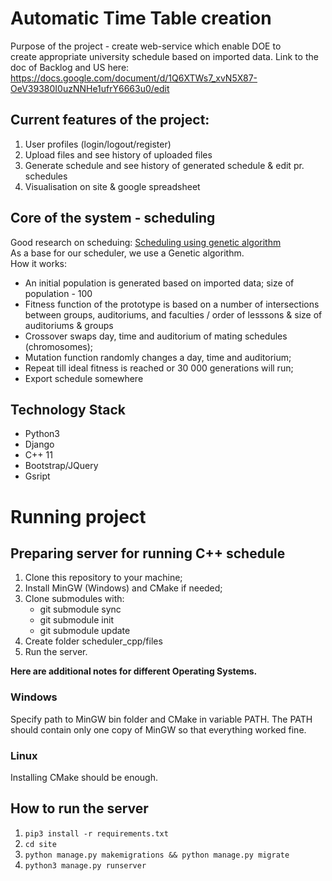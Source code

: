 # Automatic Time Table creation  
Purpose of the project - create web-service which enable DOE to  
create appropriate university schedule based on imported data. 
Link to the doc of Backlog and US here: https://docs.google.com/document/d/1Q6XTWs7_xvN5X87-OeV39380I0uzNNHe1ufrY6663u0/edit

## Current features of the project:
1. User profiles (login/logout/register)
2. Upload files and see history of uploaded files
3. Generate schedule and see history of generated schedule & edit pr. schedules
4. Visualisation on site & google spreadsheet

## Core of the system - scheduling
Good research on scheduing: [Scheduling using genetic algorithm](https://www.codeproject.com/Articles/23111/Making-a-Class-Schedule-Using-a-Genetic-Algorithm)  
As a base for our scheduler, we use a Genetic algorithm.  
How it works:    
* An initial population is generated based on imported data;  size of population - 100 
* Fitness function of the prototype is based on a number of intersections between groups, auditoriums, 
 and faculties / order of lesssons & size of auditoriums & groups
* Crossover swaps day, time and auditorium of mating schedules (chromosomes);  
* Mutation function randomly changes a day, time and auditorium;  
* Repeat till ideal fitness is reached or 30 000 generations will run;  
* Export schedule somewhere  


## Technology Stack
* Python3
* Django
* C++ 11
* Bootstrap/JQuery
* Gsript

# Running project
## Preparing server for running C++ schedule
1. Clone this repository to your machine;
2. Install MinGW (Windows) and CMake if needed;
3. Clone submodules with:
    * git submodule sync
    * git submodule init
    * git submodule update
4. Create folder scheduler_cpp/files
5. Run the server.

**Here are additional notes for different Operating Systems.**
### Windows
Specify path to MinGW bin folder and CMake in variable PATH.
The PATH should contain only one copy of MinGW so that everything worked fine.

### Linux
Installing CMake should be enough.

## How to run the server 
1. `pip3 install -r requirements.txt`  
2. `cd site`
3. `python manage.py makemigrations && python manage.py migrate`
2. `python3 manage.py runserver`
